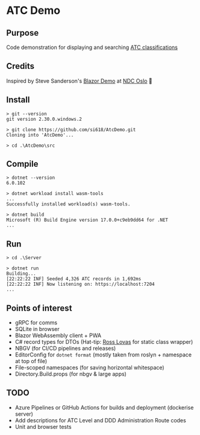# ATC Demo

## Purpose

Code demonstration for displaying and searching [ATC classifications](https://www.who.int/tools/atc-ddd-toolkit/atc-classification)

## Credits

Inspired by Steve Sanderson's [Blazor Demo](https://github.com/SteveSandersonMS/BlazeOrbital.git) at [NDC Oslo](https://youtu.be/Rn8psTi8FBk) 🙇‍

## Install

```shell
> git --version
git version 2.30.0.windows.2

> git clone https://github.com/si618/AtcDemo.git
Cloning into 'AtcDemo'...

> cd .\AtcDemo\src
```

## Compile

```shell
> dotnet --version
6.0.102

> dotnet workload install wasm-tools
...
Successfully installed workload(s) wasm-tools.

> dotnet build
Microsoft (R) Build Engine version 17.0.0+c9eb9dd64 for .NET
...
```

## Run

```shell
> cd .\Server

> dotnet run
Building...
[22:22:22 INF] Seeded 4,326 ATC records in 1,692ms
[22:22:22 INF] Now listening on: https://localhost:7204
...
```

## Points of interest

- gRPC for comms
- SQLite in browser
- Blazor WebAssembly client + PWA
- C# record types for DTOs (Hat-tip: [Ross Lovas](https://github.com/rosslovas) for static class wrapper)
- NBGV (for CI/CD pipelines and releases)
- EditorConfig for `dotnet format` (mostly taken from roslyn + namespace at top of file)
- File-scoped namespaces (for saving horizontal whitespace)
- Directory.Build.props (for nbgv & large apps)

## TODO

- Azure Pipelines or GitHub Actions for builds and deployment (dockerise server)
- Add descriptions for ATC Level and DDD Administration Route codes
- Unit and browser tests
